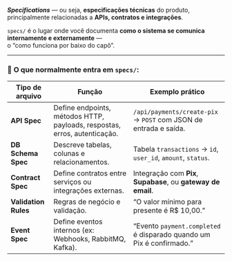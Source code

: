 **_Specifications_** — ou seja, **especificações técnicas** do produto, principalmente relacionadas a **APIs, contratos e integrações**.

`specs/` é o lugar onde você documenta **como o sistema se comunica internamente e externamente** —  
o “como funciona por baixo do capô”.

---

### 🧩 **O que normalmente entra em `specs/`:**

|Tipo de arquivo|Função|Exemplo prático|
|---|---|---|
|**API Spec**|Define endpoints, métodos HTTP, payloads, respostas, erros, autenticação.|`/api/payments/create-pix` → `POST` com JSON de entrada e saída.|
|**DB Schema Spec**|Descreve tabelas, colunas e relacionamentos.|Tabela `transactions` → `id`, `user_id`, `amount`, `status`.|
|**Contract Spec**|Define contratos entre serviços ou integrações externas.|Integração com **Pix**, **Supabase**, ou **gateway de email**.|
|**Validation Rules**|Regras de negócio e validação.|“O valor mínimo para presente é R$ 10,00.”|
|**Event Spec**|Define eventos internos (ex: Webhooks, RabbitMQ, Kafka).|“Evento `payment.completed` é disparado quando um Pix é confirmado.”|